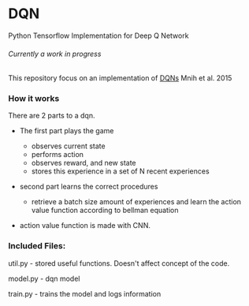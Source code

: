 # DQN
Python Tensorflow Implementation for Deep Q Network
###### Currently a work in progress
This repository focus on an implementation of [DQNs](https://storage.googleapis.com/deepmind-media/dqn/DQNNaturePaper.pdf) Mnih et al. 2015

### How it works
There are 2 parts to a dqn. 
- The first part plays the game
  - observes current state
  - performs action
  - observes reward, and new state
  - stores this experience in a set of N recent experiences
- second part learns the correct procedures
	- retrieve a batch size amount of experiences and learn the action value function according to bellman equation

- action value function is made with CNN.

### Included Files:
util.py
	- stored useful functions. Doesn't affect concept of the code.

model.py
	- dqn model

train.py
	- trains the model and logs information
